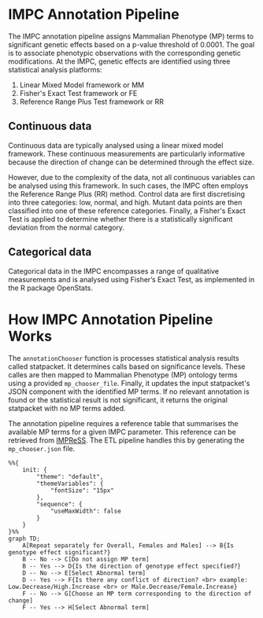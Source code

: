 # IMPC Annotation Pipeline
The IMPC annotation pipeline assigns Mammalian Phenotype (MP) terms to significant genetic effects based on a p-value threshold of 0.0001. The goal is to associate phenotypic observations with the corresponding genetic modifications.
At the IMPC, genetic effects are identified using three statistical analysis platforms:
1. Linear Mixed Model framework or MM
2. Fisher's Exact Test framework or FE
3. Reference Range Plus Test framework or RR

## Continuous data
Continuous data are typically analysed using a linear mixed model framework. These continuous measurements are particularly informative because the direction of change can be determined through the effect size.

However, due to the complexity of the data, not all continuous variables can be analysed using this framework. In such cases, the IMPC often employs the Reference Range Plus (RR) method. Control data are first discretising into three categories: low, normal, and high. Mutant data points are then classified into one of these reference categories. Finally, a Fisher's Exact Test is applied to determine whether there is a statistically significant deviation from the normal category.

## Categorical data 
Categorical data in the IMPC encompasses a range of qualitative measurements and is analysed using Fisher’s Exact Test, as implemented in the R package OpenStats.

# How IMPC Annotation Pipeline Works
The `annotationChooser` function is processes statistical analysis results called statpacket. It determines calls based on significance levels. These calles are then mapped to Mammalian Phenotype (MP) ontology terms using a provided `mp_chooser_file`. Finally, it updates the input statpacket's JSON component with the identified MP terms. If no relevant annotation is found or the statistical result is not significant, it returns the original statpacket with no MP terms added.

The annotation pipeline requires a reference table that summarises the available MP terms for a given IMPC parameter. This reference can be retrieved from [IMPReSS](https://www.mousephenotype.org/impress/index).
The ETL pipeline handles this by generating the `mp_chooser.json` file.

```mermaid
%%{
    init: {
        "theme": "default",
        "themeVariables": {
            "fontSize": "15px"
        },
        "sequence": {
            "useMaxWidth": false
        }
    }
}%%
graph TD;
    A[Repeat separately for Overall, Females and Males] --> B{Is genotype effect significant?}
    B -- No --> C[Do not assign MP term]
    B -- Yes --> D{Is the direction of genotype effect specified?}
    D -- No --> E[Select Abnormal term]
    D -- Yes --> F{Is there any conflict of direction? <br> example: Low.Decrease/High.Increase <br> or Male.Decrease/Female.Increase}
    F -- No --> G[Choose an MP term corresponding to the direction of change]
    F -- Yes --> H[Select Abnormal term]
```